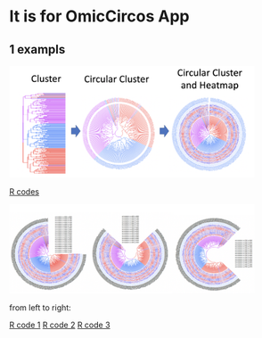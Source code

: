 # It is for OmicCircos App

## 1 exampls

<img src="examples/example1.png" width="440" height="200"> 

[R codes](examples/do_cluster_circle_test.R)  

<img src="examples/example2.png" width="440" height="160"> 

from left to right:

[R code 1](examples/do_cluster_circle01.R)  [R code 2](examples/do_cluster_circle02.R)   [R code 3](examples/do_cluster_circle03.R)    
